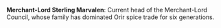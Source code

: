 **Merchant-Lord Sterling Marvalen**: Current head of the Merchant-Lord Council, whose family has dominated Orir spice trade for six generations.
